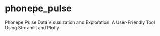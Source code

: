 # phonepe_pulse
Phonepe Pulse Data Visualization and Exploration: A User-Friendly Tool Using Streamlit and Plotly
